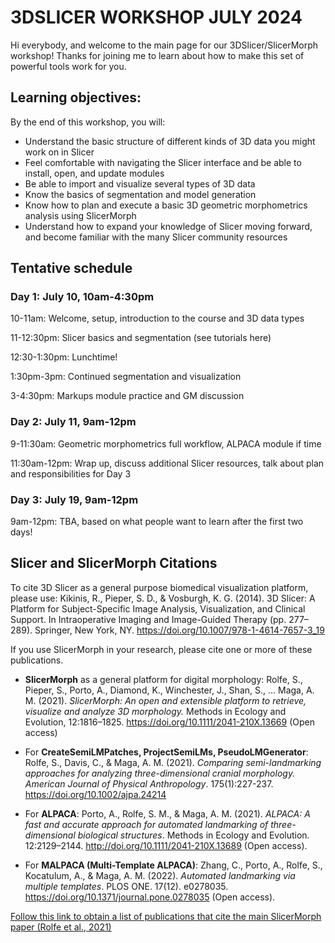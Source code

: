 # 3DSLICER WORKSHOP JULY 2024 

Hi everybody, and welcome to the main page for our 3DSlicer/SlicerMorph workshop! Thanks for joining me to learn about how to make this set of powerful tools work for you.

## Learning objectives:

By the end of this workshop, you will:
- Understand the basic structure of different kinds of 3D data you might work on in Slicer
- Feel comfortable with navigating the Slicer interface and be able to install, open, and update modules
- Be able to import and visualize several types of 3D data
- Know the basics of segmentation and model generation
- Know how to plan and execute a basic 3D geometric morphometrics analysis using SlicerMorph
- Understand how to expand your knowledge of Slicer moving forward, and become familiar with the many Slicer community resources

## Tentative schedule

### Day 1: July 10, 10am-4:30pm

10-11am: Welcome, setup, introduction to the course and 3D data types

11-12:30pm: Slicer basics and segmentation (see tutorials here)

12:30-1:30pm: Lunchtime!

1:30pm-3pm: Continued segmentation and visualization

3-4:30pm: Markups module practice and GM discussion

### Day 2: July 11, 9am-12pm

9-11:30am: Geometric morphometrics full workflow, ALPACA module if time

11:30am-12pm: Wrap up, discuss additional Slicer resources, talk about plan and responsibilities for Day 3

### Day 3: July 19, 9am-12pm

9am-12pm: TBA, based on what people want to learn after the first two days!

## Slicer and SlicerMorph Citations

To cite 3D Slicer as a general purpose biomedical visualization platform, please use: Kikinis, R., Pieper, S. D., & Vosburgh, K. G. (2014). 3D Slicer: A Platform for Subject-Specific Image Analysis, Visualization, and Clinical Support. In Intraoperative Imaging and Image-Guided Therapy (pp. 277–289). Springer, New York, NY. https://doi.org/10.1007/978-1-4614-7657-3_19

If you use SlicerMorph in your research, please cite one or more of these publications.

* **SlicerMorph** as a general platform for digital morphology: Rolfe, S., Pieper, S., Porto, A., Diamond, K., Winchester, J., Shan, S., … Maga, A. M. (2021). _SlicerMorph: An open and extensible platform to retrieve, visualize and analyze 3D morphology._ Methods in Ecology and Evolution, 12:1816–1825. https://doi.org/10.1111/2041-210X.13669 (Open access)

* For **CreateSemiLMPatches, ProjectSemiLMs, PseudoLMGenerator**: Rolfe, S., Davis, C., & Maga, A. M. (2021). _Comparing semi-landmarking approaches for analyzing three-dimensional cranial morphology. American Journal of Physical Anthropology_. 175(1):227-237. https://doi.org/10.1002/ajpa.24214

* For **ALPACA**: Porto, A., Rolfe, S. M., & Maga, A. M. (2021). _ALPACA: A fast and accurate approach for automated landmarking of three-dimensional biological structures_. Methods in Ecology and Evolution. 12:2129–2144. http://doi.org/10.1111/2041-210X.13689 (Open access).

* For **MALPACA (Multi-Template ALPACA)**: Zhang, C., Porto, A., Rolfe, S., Kocatulum, A., & Maga, A. M. (2022). _Automated landmarking via multiple templates_. PLOS ONE. 17(12). e0278035. https://doi.org/10.1371/journal.pone.0278035 (Open access).

[Follow this link to obtain a list of publications that cite the main SlicerMorph paper (Rolfe et al., 2021)](https://scholar.google.com/scholar?hl=en&as_sdt=5,48&sciodt=0,48&cites=13786917364486709604&scipsc=&q=&scisbd=1)

